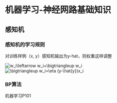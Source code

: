 # 机器学习-神经网路基础知识

## 感知机  

### 感知机的学习规则  
对训练样例（x, y）感知机输出为y-hat，则权重这样调整  

<img src="https://latex.codecogs.com/gif.latex?w_i\leftarrow&space;w_i&plus;\bigtriangleup&space;w_i" title="w_i\leftarrow w_i+\bigtriangleup w_i" />  
<img src="https://latex.codecogs.com/gif.latex?\bigtriangleup&space;w_i=\eta&space;(y-\hat{y})x_i" title="\bigtriangleup w_i=\eta (y-\hat{y})x_i" />  

### BP算法  
机器学习P101
